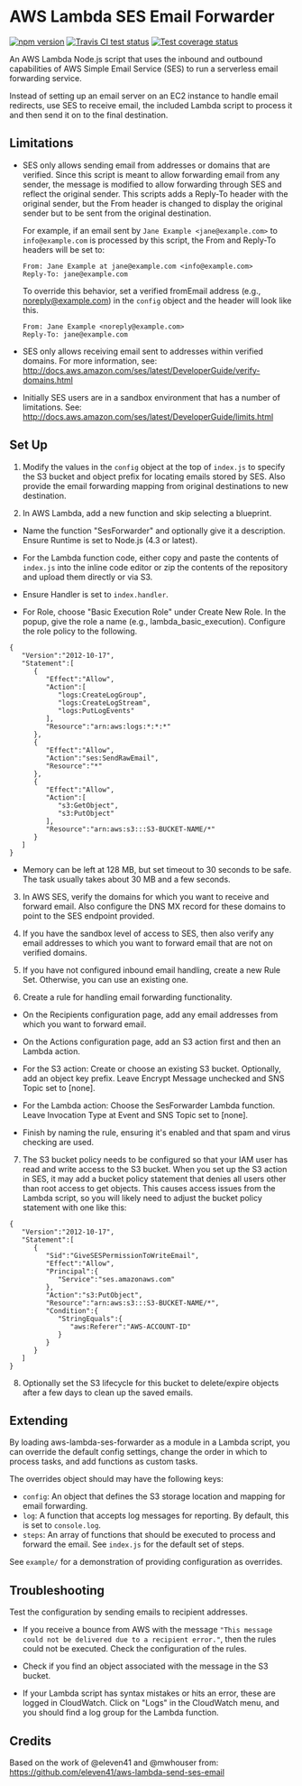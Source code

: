 # AWS Lambda SES Email Forwarder

[![npm version](https://badge.fury.io/js/aws-lambda-ses-forwarder.svg)](https://www.npmjs.com/package/aws-lambda-ses-forwarder)
[![Travis CI test status](https://travis-ci.org/arithmetric/aws-lambda-ses-forwarder.svg?branch=master)](https://travis-ci.org/arithmetric/aws-lambda-ses-forwarder)
[![Test coverage status](https://coveralls.io/repos/github/arithmetric/aws-lambda-ses-forwarder/badge.svg?branch=master)](https://coveralls.io/github/arithmetric/aws-lambda-ses-forwarder?branch=master)

An AWS Lambda Node.js script that uses the inbound and outbound capabilities
of AWS Simple Email Service (SES) to run a serverless email forwarding
service.

Instead of setting up an email server on an EC2 instance to handle email
redirects, use SES to receive email, the included Lambda script to process it
and then send it on to the final destination.

## Limitations

- SES only allows sending email from addresses or domains that are verified.
Since this script is meant to allow forwarding email from any sender, the
message is modified to allow forwarding through SES and reflect the original
sender. This scripts adds a Reply-To header with the original sender, but the
From header is changed to display the original sender but to be sent from the
original destination.

    For example, if an email sent by `Jane Example <jane@example.com>` to
    `info@example.com` is processed by this script, the From and Reply-To headers
    will be set to:
  
    ```
    From: Jane Example at jane@example.com <info@example.com>
    Reply-To: jane@example.com
    ```
  To override this behavior, set a verified fromEmail address 
  (e.g., noreply@example.com) in the `config` object and the header will look
  like this.
    
    ```
    From: Jane Example <noreply@example.com>
    Reply-To: jane@example.com
    ```

- SES only allows receiving email sent to addresses within verified domains. For
more information, see:
http://docs.aws.amazon.com/ses/latest/DeveloperGuide/verify-domains.html

- Initially SES users are in a sandbox environment that has a number of
limitations. See:
http://docs.aws.amazon.com/ses/latest/DeveloperGuide/limits.html

## Set Up

1. Modify the values in the `config` object at the top of `index.js` to specify
the S3 bucket and object prefix for locating emails stored by SES. Also provide
the email forwarding mapping from original destinations to new destination.

2. In AWS Lambda, add a new function and skip selecting a blueprint.

 - Name the function "SesForwarder" and optionally give it a description. Ensure
 Runtime is set to Node.js (4.3 or latest).

 - For the Lambda function code, either copy and paste the contents of
 `index.js` into the inline code editor or zip the contents of the repository
 and upload them directly or via S3.

 - Ensure Handler is set to `index.handler`.

 - For Role, choose "Basic Execution Role" under Create New Role. In the popup,
 give the role a name (e.g., lambda_basic_execution). Configure the role policy
 to the following.
 ```
 {
    "Version":"2012-10-17",
    "Statement":[
       {
          "Effect":"Allow",
          "Action":[
             "logs:CreateLogGroup",
             "logs:CreateLogStream",
             "logs:PutLogEvents"
          ],
          "Resource":"arn:aws:logs:*:*:*"
       },
       {
          "Effect":"Allow",
          "Action":"ses:SendRawEmail",
          "Resource":"*"
       },
       {
          "Effect":"Allow",
          "Action":[
             "s3:GetObject",
             "s3:PutObject"
          ],
          "Resource":"arn:aws:s3:::S3-BUCKET-NAME/*"
       }
    ]
 }
 ```

 - Memory can be left at 128 MB, but set timeout to 30 seconds to be safe. The 
 task usually takes about 30 MB and a few seconds.

3. In AWS SES, verify the domains for which you want to receive and forward
email. Also configure the DNS MX record for these domains to point to the SES
endpoint provided.

4. If you have the sandbox level of access to SES, then also verify any email
addresses to which you want to forward email that are not on verified domains.

5. If you have not configured inbound email handling, create a new Rule Set.
Otherwise, you can use an existing one.

6. Create a rule for handling email forwarding functionality.

 - On the Recipients configuration page, add any email addresses from which you
 want to forward email.

 - On the Actions configuration page, add an S3 action first and then an Lambda
 action.

 - For the S3 action: Create or choose an existing S3 bucket. Optionally, add an
 object key prefix. Leave Encrypt Message unchecked and SNS Topic set to [none].

 - For the Lambda action: Choose the SesForwarder Lambda function. Leave
 Invocation Type at Event and SNS Topic set to [none].

 - Finish by naming the rule, ensuring it's enabled and that spam and virus
 checking are used.

7. The S3 bucket policy needs to be configured so that your IAM user has read
and write access to the S3 bucket. When you set up the S3 action in SES, it may
add a bucket policy statement that denies all users other than root access to
get objects. This causes access issues from the Lambda script, so you will likely
need to adjust the bucket policy statement with one like this:
 ```
 {
    "Version":"2012-10-17",
    "Statement":[
       {
          "Sid":"GiveSESPermissionToWriteEmail",
          "Effect":"Allow",
          "Principal":{
             "Service":"ses.amazonaws.com"
          },
          "Action":"s3:PutObject",
          "Resource":"arn:aws:s3:::S3-BUCKET-NAME/*",
          "Condition":{
             "StringEquals":{
                "aws:Referer":"AWS-ACCOUNT-ID"
             }
          }
       }
    ]
 }
 ```

8. Optionally set the S3 lifecycle for this bucket to delete/expire objects
after a few days to clean up the saved emails.

## Extending

By loading aws-lambda-ses-forwarder as a module in a Lambda script, you can
override the default config settings, change the order in which to process
tasks, and add functions as custom tasks.

The overrides object should may have the following keys:
- `config`: An object that defines the S3 storage location and mapping for
email forwarding.
- `log`: A function that accepts log messages for reporting. By default, this is
set to `console.log`.
- `steps`: An array of functions that should be executed to process and forward
the email. See `index.js` for the default set of steps.

See `example/` for a demonstration of providing configuration as overrides.

## Troubleshooting

Test the configuration by sending emails to recipient addresses.

- If you receive a bounce from AWS with the message `"This message could not be
delivered due to a recipient error."`, then the rules could not be executed.
Check the configuration of the rules.

- Check if you find an object associated with the message in the S3 bucket.

- If your Lambda script has syntax mistakes or hits an error, these are logged
in CloudWatch. Click on "Logs" in the CloudWatch menu, and you should find a log
group for the Lambda function.

## Credits

Based on the work of @eleven41 and @mwhouser from:
https://github.com/eleven41/aws-lambda-send-ses-email
